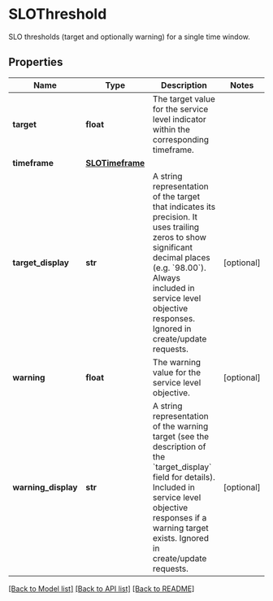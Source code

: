 # SLOThreshold

SLO thresholds (target and optionally warning) for a single time window.

## Properties
Name | Type | Description | Notes
------------ | ------------- | ------------- | -------------
**target** | **float** | The target value for the service level indicator within the corresponding timeframe. | 
**timeframe** | [**SLOTimeframe**](SLOTimeframe.md) |  | 
**target_display** | **str** | A string representation of the target that indicates its precision. It uses trailing zeros to show significant decimal places (e.g. &#x60;98.00&#x60;).  Always included in service level objective responses. Ignored in create/update requests. | [optional] 
**warning** | **float** | The warning value for the service level objective. | [optional] 
**warning_display** | **str** | A string representation of the warning target (see the description of the &#x60;target_display&#x60; field for details).  Included in service level objective responses if a warning target exists. Ignored in create/update requests. | [optional] 

[[Back to Model list]](README.md#documentation-for-models) [[Back to API list]](README.md#documentation-for-api-endpoints) [[Back to README]](README.md)


